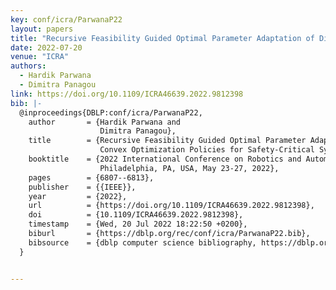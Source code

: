 ```yaml
---
key: conf/icra/ParwanaP22
layout: papers
title: "Recursive Feasibility Guided Optimal Parameter Adaptation of Differential Convex Optimization Policies for Safety-Critical Systems."
date: 2022-07-20
venue: "ICRA"
authors:
  - Hardik Parwana
  - Dimitra Panagou
link: https://doi.org/10.1109/ICRA46639.2022.9812398
bib: |-
  @inproceedings{DBLP:conf/icra/ParwanaP22,
    author       = {Hardik Parwana and
                    Dimitra Panagou},
    title        = {Recursive Feasibility Guided Optimal Parameter Adaptation of Differential
                    Convex Optimization Policies for Safety-Critical Systems},
    booktitle    = {2022 International Conference on Robotics and Automation, {ICRA} 2022,
                    Philadelphia, PA, USA, May 23-27, 2022},
    pages        = {6807--6813},
    publisher    = {{IEEE}},
    year         = {2022},
    url          = {https://doi.org/10.1109/ICRA46639.2022.9812398},
    doi          = {10.1109/ICRA46639.2022.9812398},
    timestamp    = {Wed, 20 Jul 2022 18:22:50 +0200},
    biburl       = {https://dblp.org/rec/conf/icra/ParwanaP22.bib},
    bibsource    = {dblp computer science bibliography, https://dblp.org}
  }


---
```

